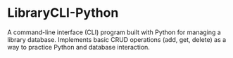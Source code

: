 # LibraryCLI-Python
A command-line interface (CLI) program built with Python for managing a library database. Implements basic CRUD operations (add, get, delete) as a way to practice Python and database interaction.
